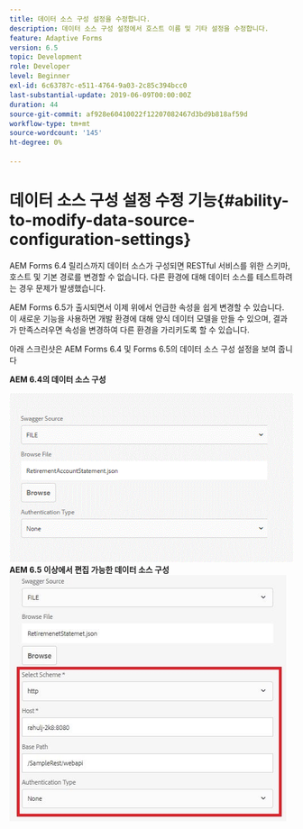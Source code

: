 ```yaml
---
title: 데이터 소스 구성 설정을 수정합니다.
description: 데이터 소스 구성 설정에서 호스트 이름 및 기타 설정을 수정합니다.
feature: Adaptive Forms
version: 6.5
topic: Development
role: Developer
level: Beginner
exl-id: 6c63787c-e511-4764-9a03-2c85c394bcc0
last-substantial-update: 2019-06-09T00:00:00Z
duration: 44
source-git-commit: af928e60410022f12207082467d3bd9b818af59d
workflow-type: tm+mt
source-wordcount: '145'
ht-degree: 0%

---
```


# 데이터 소스 구성 설정 수정 기능{#ability-to-modify-data-source-configuration-settings}

AEM Forms 6.4 릴리스까지 데이터 소스가 구성되면 RESTful 서비스를 위한 스키마, 호스트 및 기본 경로를 변경할 수 없습니다. 다른 환경에 대해 데이터 소스를 테스트하려는 경우 문제가 발생했습니다.

AEM Forms 6.5가 출시되면서 이제 위에서 언급한 속성을 쉽게 변경할 수 있습니다. 이 새로운 기능을 사용하면 개발 환경에 대해 양식 데이터 모델을 만들 수 있으며, 결과가 만족스러우면 속성을 변경하여 다른 환경을 가리키도록 할 수 있습니다.

아래 스크린샷은 AEM Forms 6.4 및 Forms 6.5의 데이터 소스 구성 설정을 보여 줍니다

**AEM 6.4의 데이터 소스 구성**

![64DataSource 구성](assets/64release.gif)
**AEM 6.5 이상에서 편집 가능한 데이터 소스 구성**
![65DataSource 구성](assets/modifiabledatasource.jfif)
